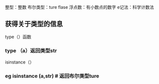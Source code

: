 整型：整数
布尔类型：ture flase
浮点数：有小数点的数字
e记法：科学计数法
## 获得关于类型的信息
type（）函数
### type （a）返回类型str
isinstance（）
### eg isinstance (a,str) # 返回布尔类型ture